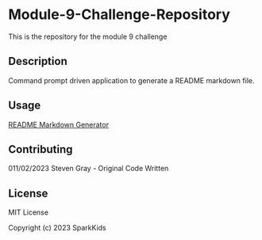 # Module-9-Challenge-Repository
This is the repository for the module 9 challenge

## Description

Command prompt driven application to generate a README markdown file.

## Usage

[README Markdown Generator](https://github.com/SparkKids/Module-9-Challenge_Repository/)

## Contributing

011/02/2023 Steven Gray - Original Code Written

## License

MIT License

Copyright (c) 2023 SparkKids